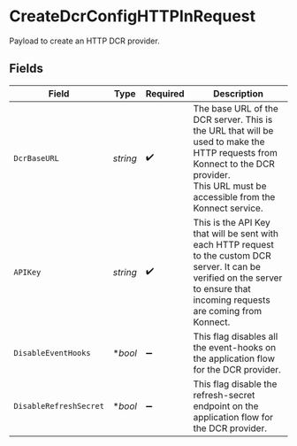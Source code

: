 # CreateDcrConfigHTTPInRequest

Payload to create an HTTP DCR provider.


## Fields

| Field                                                                                                                                                                                | Type                                                                                                                                                                                 | Required                                                                                                                                                                             | Description                                                                                                                                                                          |
| ------------------------------------------------------------------------------------------------------------------------------------------------------------------------------------ | ------------------------------------------------------------------------------------------------------------------------------------------------------------------------------------ | ------------------------------------------------------------------------------------------------------------------------------------------------------------------------------------ | ------------------------------------------------------------------------------------------------------------------------------------------------------------------------------------ |
| `DcrBaseURL`                                                                                                                                                                         | *string*                                                                                                                                                                             | :heavy_check_mark:                                                                                                                                                                   | The base URL of the DCR server. This is the URL that will be used to make the HTTP requests from Konnect to the DCR provider.<br/>This URL must be accessible from the Konnect service.<br/> |
| `APIKey`                                                                                                                                                                             | *string*                                                                                                                                                                             | :heavy_check_mark:                                                                                                                                                                   | This is the API Key that will be sent with each HTTP request to the custom DCR server. It can be<br/>verified on the server to ensure that incoming requests are coming from Konnect.<br/> |
| `DisableEventHooks`                                                                                                                                                                  | **bool*                                                                                                                                                                              | :heavy_minus_sign:                                                                                                                                                                   | This flag disables all the event-hooks on the application flow for the DCR provider.                                                                                                 |
| `DisableRefreshSecret`                                                                                                                                                               | **bool*                                                                                                                                                                              | :heavy_minus_sign:                                                                                                                                                                   | This flag disable the refresh-secret endpoint on the application flow for the DCR provider.                                                                                          |